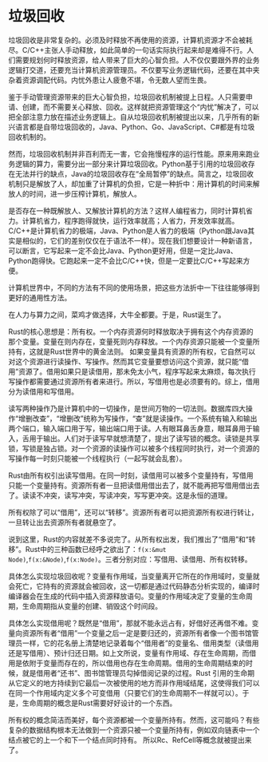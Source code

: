 
# 垃圾回收
垃圾回收是非常复杂的。必须及时释放不再使用的资源，计算机资源才不会被耗尽。C/C++主张人手动释放，如此简单的一句话实际执行起来却是难得不行。人们需要规划何时释放资源，给人带来了巨大的心智负担。人不仅仅要跟外界的业务逻辑打交道，还要充当计算机资源管理员。不仅要写业务逻辑代码，还要在其中夹杂着资源调配代码。内忧外患让人疲惫不堪，令无数人望而生畏。

鉴于手动管理资源带来的巨大心智负担，垃圾回收机制被提上日程。人只需要申请、创建，而不需要关心释放、回收。这样就把资源管理这个“内忧”解决了，可以把全部注意力放在描述业务逻辑上。自从垃圾回收机制被提出以来，几乎所有的新兴语言都是自带垃圾回收的，Java、Python、Go、JavaScript、C#都是有垃圾回收机制的。

然而，垃圾回收机制并非百利而无一害，它会拖慢程序的运行性能。原来用来跑业务逻辑的算力，需要分出一部分来计算垃圾回收。Python基于引用的垃圾回收存在无法并行的缺点，Java的垃圾回收存在“全局暂停”的缺点。简言之，垃圾回收机制只是解放了人，却加重了计算机的负担，它是一种折中：用计算机的时间来解放人的时间，进一步压榨计算机，解放人。

是否存在一种既解放人、又解放计算机的方法？这样人编程省力，同时计算机省力。计算机省力，程序跑得就快，运行效率就高；人省力，开发效率就高。C/C++是计算机省力的极端，Java、Python是人省力的极端（Python跟Java其实是相似的，它们的差别仅仅在于语法不一样）。现在我们想要设计一种新语言，可以断言，它写起来一定不会比Java、Python更好用，但是一定比Java、Python跑得快。它跑起来一定不会比C/C++快，但是一定要比C/C++写起来方便。

计算机世界中，不同的方法有不同的使用场景，把这些方法折中一下往往能够得到更好的通用性方法。

在人力与算力之间，菜鸡才做选择，大牛全都要。于是，Rust诞生了。

Rust的核心思想是：所有权。一个内存资源何时释放取决于拥有这个内存资源的那个变量。变量在则内存在，变量死则内存释放。一个内存资源只能被一个变量所持有，这就是Rust世界中的黄金法则。
如果变量具有资源的所有权，它自然可以对这个资源进行读操作、写操作。然而其它变量要想访问这个资源，就只能“借用”资源了。借用如果只是读借用，那未免太小气，程序写起来太麻烦，每次执行写操作都需要通过资源所有者来进行。所以，写借用也是必须要有的。综上，借用分为读借用和写借用。

读写两种操作乃是计算机中的一切操作，是世间万物的一切法则。数据库四大操作“增删改查”，“增删改”统称为写操作，“查”就是读操作。一个系统有输入和输出两个端口，输入端口用于写，输出端口用于读。人有眼耳鼻舌身意，眼耳鼻用于输入，舌用于输出。人们对于读写早就想清楚了，提出了读写锁的概念。读锁是共享锁，写锁是独占锁。对一个资源的读操作可以被多个线程同时执行，对一个资源的写操作每一时刻只能被一个线程执行（一起写就会乱套）。

Rust由所有权引出读写借用。在同一时刻，读借用可以被多个变量持有，写借用只能一个变量持有。资源所有者一旦把读借用借出去了，就不能再把写借用借出去了。读读不冲突，读写冲突，写读冲突，写写更冲突。这是永恒的道理。

所有权除了可以“借用”，还可以“转移”。资源所有者可以把资源所有权进行转让，一旦转让出去资源所有者就悬空了。

说到这里，Rust的内容就差不多说完了。从所有权出发，我们推出了“借用”和“转移”。Rust中的三种函数已经呼之欲出了：`f(x:&mut Node)`,`f(x:&Node)`,`f(x:Node)`。三者分别对应：写借用、读借用、所有权转移。

具体怎么实现垃圾回收呢？变量有作用域，当变量离开它所在的作用域时，变量就会死亡，它持有的资源就会被回收，这一切都是通过代码静态分析实现的，编译时编译器会在生成的代码中插入资源释放语句。变量的作用域决定了变量的生命周期，生命周期指从变量的创建、销毁这个时间段。

具体怎么实现借用呢？既然是“借用”，那就不能永远占有，好借好还再借不难。变量向资源所有者“借用”一个变量之后一定是要归还的，资源所有者像一个图书馆管理员一样，它的花名册上清楚地记录着每个“借用者”的变量名、借用类型（读借用还是写借用）、预计归还日期。如上文所说，变量有作用域、存在生命周期，而借用是依附于变量而存在的，所以借用也存在生命周期。借用的生命周期结束的时候，就是借用者“还书”、图书馆管理员勾掉借阅记录的过程。Rust 引用的生命期从它定义的地方持续到它最后一次被使用的地方而非作用域结尾，这使得我们可以在同一个作用域内定义多个可变借用（只要它们的生命周期不一样就可以）。于是，生命周期的概念是Rust需要好好设计的一个东西。

所有权的概念简洁而美好，每个资源都被一个变量所持有。然而，这可能吗？有些复杂的数据结构根本无法做到一个资源只被一个变量所持有，例如双向链表中一个结点被它的上一个和下一个结点同时持有。 所以Rc、RefCell等概念就被提出来了。  